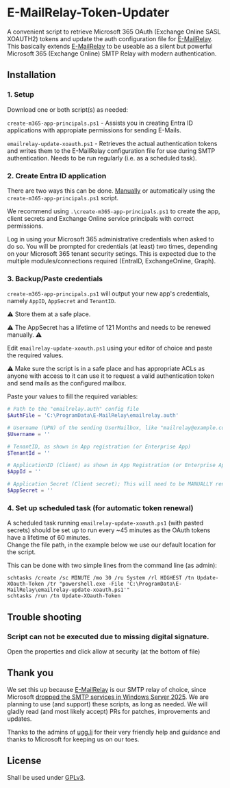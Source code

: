 # E-MailRelay-Token-Updater

A convenient script to retrieve Microsoft 365 OAuth (Exchange Online SASL XOAUTH2) tokens and update the auth configuration file for [E-MailRelay](https://emailrelay.sourceforge.net/).
This basically extends [E-MailRelay](https://emailrelay.sourceforge.net/) to be useable as a silent but powerful Microsoft 365 (Exchange Online) SMTP Relay with modern authentication.

## Installation

### 1. Setup

Download one or both script(s) as needed:

`create-m365-app-principals.ps1` - Assists you in creating Entra ID applications with appropiate permissions for sending E-Mails.

`emailrelay-update-xoauth.ps1` - Retrieves the actual authentication tokens and writes them to the E-MailRelay configuration file for use during SMTP authentication. Needs to be run regularly (i.e. as a scheduled task).

### 2. Create Entra ID application

There are two ways this can be done. [Manually](https://learn.microsoft.com/en-us/entra/identity-platform/quickstart-register-app) or automatically using the `create-m365-app-principals.ps1` script.

We recommend using `.\create-m365-app-principals.ps1` to create the app, client secrets and Exchange Online service principals with correct permissions.

Log in using your Microsoft 365 administrative credentials when asked to do so. You will be prompted for credentials (at least) two times, depending on your Microsoft 365 tenant security setings. This is expected due to the multiple modules/connections required (EntraID, ExchangeOnline, Graph).

### 3. Backup/Paste credentials
`create-m365-app-principals.ps1` will output your new app's credentials, namely `AppID`, `AppSecret` and `TenantID`.

⚠️ Store them at a safe place.

⚠️ The AppSecret has a lifetime of 121 Months and needs to be renewed manually. ⚠️

Edit `emailrelay-update-xoauth.ps1` using your editor of choice and paste the required values.

⚠️ Make sure the script is in a safe place and has appropriate ACLs as anyone with access to it can use it to request a valid authentication token and send mails as the configured mailbox.

Paste your values to fill the required variables:

```powershell
# Path to the "emailrelay.auth" config file
$AuthFile = 'C:\ProgramData\E-MailRelay\emailrelay.auth'

# Username (UPN) of the sending UserMailbox, like "mailrelay@example.com".
$Username = ''

# TenantID, as shown in App registration (or Enterprise App)
$TenantId = ''

# ApplicationID (Client) as shown in App Registration (or Enterprise App)
$AppId = ''

# Application Secret (Client secret); This will need to be MANUALLY renewed according to the expiration set during creation.
$AppSecret = ''
```

### 4. Set up scheduled task (for automatic token renewal)

A scheduled task running `emailrelay-update-xoauth.ps1` (with pasted secrets) should be set up to run every ~45 minutes as the OAuth tokens have a lifetime of 60 minutes.
<br>Change the file path, in the example below we use our default location for the script.

This can be done with two simple lines from the command line (as admin):
```
schtasks /create /sc MINUTE /mo 30 /ru System /rl HIGHEST /tn Update-XOauth-Token /tr "powershell.exe -File 'C:\ProgramData\E-MailRelay\emailrelay-update-xoauth.ps1'"
schtasks /run /tn Update-XOauth-Token
```

## Trouble shooting

### Script can not be executed due to missing digital signature.

Open the properties and click allow at security (at the bottom of file)

## Thank you

We set this up because [E-MailRelay](https://emailrelay.sourceforge.net/) is our SMTP relay of choice, since Microsoft [dropped the SMTP services in Windows Server 2025](https://learn.microsoft.com/en-us/windows-server/get-started/removed-deprecated-features-windows-server).
We are planning to use (and support) these scripts, as long as needed. We will gladly read (and most likely accept) PRs for patches, improvements and updates.

Thanks to the admins of [ugg.li](https://ugg.li) for their very friendly help and guidance and thanks to Microsoft for keeping us on our toes.

## License
Shall be used under [GPLv3](https://choosealicense.com/licenses/gpl-3.0/).

